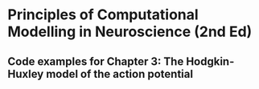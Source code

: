 # Principles of Computational Modelling in Neuroscience (2nd Ed)

## Code examples for Chapter 3: The Hodgkin-Huxley model of the action potential
